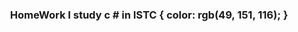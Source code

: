 
<h3><p align="center">  HomeWork
   I study c # in ISTC {
    color: rgb(49, 151, 116);
   }
  </p></h3>
